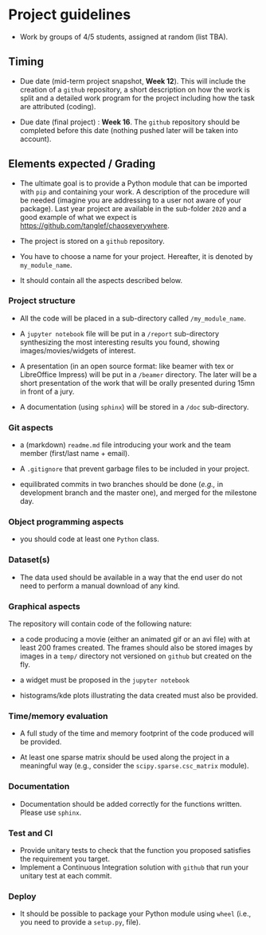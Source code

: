 # Project guidelines

- Work by groups of 4/5 students, assigned at random (list TBA).


## Timing
- Due date (mid-term project snapshot, **Week 12**). This will include the creation of a ```github``` repository, a short description on how the work is split and a detailed work program for the project including how the task are attributed (coding).

- Due date (final project) : **Week 16**. The ```github``` repository should be completed before this date (nothing pushed later will be taken into account).





## Elements expected /  Grading

- The ultimate goal is to provide a Python module that can be imported with `pip` and containing your work.
A description of the procedure will be needed (imagine you are addressing to a user not aware of your package). Last year project are available in the sub-folder `2020` and a good example of what we expect is <https://github.com/tanglef/chaoseverywhere>.

- The project is stored on a `github` repository.

- You have to choose a name for your project. Hereafter, it is denoted by `my_module_name`.

- It should contain all the aspects described below.

### Project structure

- All the code will be placed in a sub-directory called `/my_module_name`.

- A `jupyter notebook` file  will be put in a `/report` sub-directory synthesizing the most interesting results you found, showing images/movies/widgets of interest.

- A presentation (in an open source format: like beamer with tex or LibreOffice Impress) will be put in a `/beamer` directory. The later will be a short presentation of the work that will be orally presented during 15mn in front of a jury.

- A documentation (using `sphinx`) will be stored in a `/doc` sub-directory.

### Git aspects

- a (markdown) `readme.md` file introducing your work and the team member (first/last name + email).

- A `.gitignore` that prevent garbage files to be included in your project.

- equilibrated commits in two branches should be done (*e.g.,* in development branch and the master one), and merged for the milestone day.

### Object programming aspects

- you should code at least one `Python` class.

### Dataset(s)

- The data used should be available in a way that the end user do not need to perform a manual download of any kind.

### Graphical aspects

The repository will contain code of the following nature:

- a code producing a movie (either an animated gif or an avi file) with at least 200 frames created. The frames should also be stored images by images in a `temp/` directory not versioned on `github` but created on the fly.

- a widget must be proposed in the `jupyter notebook`

- histograms/kde plots illustrating the data created must also be provided.

### Time/memory evaluation

- A full study of the time and memory footprint of the code produced will be provided.

- At least one sparse matrix should be used along the project in a meaningful way (e.g., consider the `scipy.sparse.csc_matrix` module).

### Documentation

- Documentation should be added correctly for the functions written. Please use `sphinx`.

### Test and CI

- Provide unitary tests to check that the function you proposed satisfies the requirement you target.
- Implement a Continuous Integration solution with `github` that run your unitary test at each commit.

### Deploy

- It should be possible to package your Python module using `wheel` (i.e., you need to provide a `setup.py`,  file).
